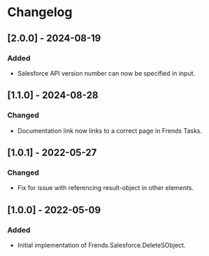 # Changelog

## [2.0.0] - 2024-08-19
### Added
- Salesforce API version number can now be specified in input.

## [1.1.0] - 2024-08-28
### Changed
- Documentation link now links to a correct page in Frends Tasks.

## [1.0.1] - 2022-05-27
### Changed
- Fix for issue with referencing result-object in other elements.

## [1.0.0] - 2022-05-09
### Added
- Initial implementation of Frends.Salesforce.DeleteSObject.
